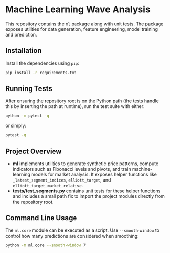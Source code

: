 # Machine Learning Wave Analysis

This repository contains the `ml` package along with unit tests.  The
package exposes utilities for data generation, feature engineering, model
training and prediction.

## Installation

Install the dependencies using `pip`:

```bash
pip install -r requirements.txt
```

## Running Tests

After ensuring the repository root is on the Python path (the tests handle this
by inserting the path at runtime), run the test suite with either:

```bash
python -m pytest -q
```

or simply:

```bash
pytest -q
```

## Project Overview

- **ml** implements utilities to generate synthetic price patterns, compute
  indicators such as Fibonacci levels and pivots, and train machine-learning
  models for market analysis. It exposes helper functions like
  `_latest_segment_indices`, `elliott_target`, and
  `elliott_target_market_relative`.
- **tests/test_segments.py** contains unit tests for these helper functions and
  includes a small path fix to import the project modules directly from the
  repository root.

## Command Line Usage

The `ml.core` module can be executed as a script. Use `--smooth-window` to
control how many predictions are considered when smoothing:

```bash
python -m ml.core --smooth-window 7
```

